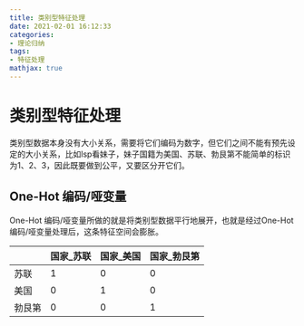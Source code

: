 ```yaml
---
title: 类别型特征处理
date: 2021-02-01 16:12:33
categories: 
- 理论归纳
tags:
- 特征处理
mathjax: true
---
```


# 类别型特征处理

​	类别型数据本身没有大小关系，需要将它们编码为数字，但它们之间不能有预先设定的大小关系，比如lsp看妹子，妹子国籍为美国、苏联、勃艮第不能简单的标识为1、2、3，因此既要做到公平，又要区分开它们。

## One-Hot 编码/哑变量

One-Hot 编码/哑变量所做的就是将类别型数据平行地展开，也就是经过One-Hot 编码/哑变量处理后，这条特征空间会膨胀。

|        | 国家_苏联 | 国家_美国 | 国家_勃艮第 |
| ------ | --------- | --------- | ----------- |
| 苏联   | 1         | 0         | 0           |
| 美国   | 0         | 1         | 0           |
| 勃艮第 | 0         | 0         | 1           |

